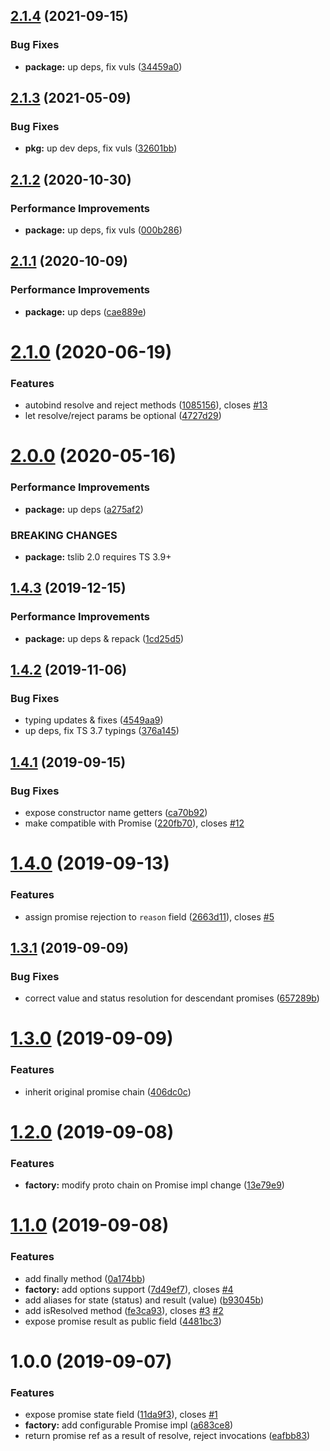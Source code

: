 ## [2.1.4](https://github.com/qiwi/inside-out-promise/compare/v2.1.3...v2.1.4) (2021-09-15)


### Bug Fixes

* **package:** up deps, fix vuls ([34459a0](https://github.com/qiwi/inside-out-promise/commit/34459a09f10e6177286ac08542ba6c3e6a3e8766))

## [2.1.3](https://github.com/qiwi/inside-out-promise/compare/v2.1.2...v2.1.3) (2021-05-09)


### Bug Fixes

* **pkg:** up dev deps, fix vuls ([32601bb](https://github.com/qiwi/inside-out-promise/commit/32601bbc4d7c56d117d9069cc14fb478fa7ae47f))

## [2.1.2](https://github.com/qiwi/inside-out-promise/compare/v2.1.1...v2.1.2) (2020-10-30)


### Performance Improvements

* **package:** up deps, fix vuls ([000b286](https://github.com/qiwi/inside-out-promise/commit/000b286beebdc061ee1f515d45c38e47249f88da))

## [2.1.1](https://github.com/qiwi/inside-out-promise/compare/v2.1.0...v2.1.1) (2020-10-09)


### Performance Improvements

* **package:** up deps ([cae889e](https://github.com/qiwi/inside-out-promise/commit/cae889e4133c05c9b916fa6cbd8c4fb29ab13d6f))

# [2.1.0](https://github.com/qiwi/inside-out-promise/compare/v2.0.0...v2.1.0) (2020-06-19)


### Features

* autobind resolve and reject methods ([1085156](https://github.com/qiwi/inside-out-promise/commit/108515675f531d59fa32ab31e71ab14de69abe9d)), closes [#13](https://github.com/qiwi/inside-out-promise/issues/13)
* let resolve/reject params be optional ([4727d29](https://github.com/qiwi/inside-out-promise/commit/4727d29630db6c20e6ff7856fc2fef892a494e12))

# [2.0.0](https://github.com/qiwi/inside-out-promise/compare/v1.4.3...v2.0.0) (2020-05-16)


### Performance Improvements

* **package:** up deps ([a275af2](https://github.com/qiwi/inside-out-promise/commit/a275af23d9297c773661daad60da063e8d7c3cc9))


### BREAKING CHANGES

* **package:** tslib 2.0 requires TS 3.9+

## [1.4.3](https://github.com/qiwi/inside-out-promise/compare/v1.4.2...v1.4.3) (2019-12-15)


### Performance Improvements

* **package:** up deps & repack ([1cd25d5](https://github.com/qiwi/inside-out-promise/commit/1cd25d5b696f5dc988892b86df46fd931624d3ee))

## [1.4.2](https://github.com/qiwi/inside-out-promise/compare/v1.4.1...v1.4.2) (2019-11-06)


### Bug Fixes

* typing updates & fixes ([4549aa9](https://github.com/qiwi/inside-out-promise/commit/4549aa99f40e4e20a412b53d2212e7748ea86605))
* up deps, fix TS 3.7 typings ([376a145](https://github.com/qiwi/inside-out-promise/commit/376a1454a0e696342197b83c6f00ba155a9b990e))

## [1.4.1](https://github.com/qiwi/inside-out-promise/compare/v1.4.0...v1.4.1) (2019-09-15)


### Bug Fixes

* expose constructor name getters ([ca70b92](https://github.com/qiwi/inside-out-promise/commit/ca70b92))
* make compatible with Promise<T> ([220fb70](https://github.com/qiwi/inside-out-promise/commit/220fb70)), closes [#12](https://github.com/qiwi/inside-out-promise/issues/12)

# [1.4.0](https://github.com/qiwi/inside-out-promise/compare/v1.3.1...v1.4.0) (2019-09-13)


### Features

* assign promise rejection to `reason` field ([2663d11](https://github.com/qiwi/inside-out-promise/commit/2663d11)), closes [#5](https://github.com/qiwi/inside-out-promise/issues/5)

## [1.3.1](https://github.com/qiwi/inside-out-promise/compare/v1.3.0...v1.3.1) (2019-09-09)


### Bug Fixes

* correct value and status resolution for descendant promises ([657289b](https://github.com/qiwi/inside-out-promise/commit/657289b))

# [1.3.0](https://github.com/qiwi/inside-out-promise/compare/v1.2.0...v1.3.0) (2019-09-09)


### Features

* inherit original promise chain ([406dc0c](https://github.com/qiwi/inside-out-promise/commit/406dc0c))

# [1.2.0](https://github.com/qiwi/inside-out-promise/compare/v1.1.0...v1.2.0) (2019-09-08)


### Features

* **factory:** modify proto chain on Promise impl change ([13e79e9](https://github.com/qiwi/inside-out-promise/commit/13e79e9))

# [1.1.0](https://github.com/qiwi/inside-out-promise/compare/v1.0.0...v1.1.0) (2019-09-08)


### Features

* add finally method ([0a174bb](https://github.com/qiwi/inside-out-promise/commit/0a174bb))
* **factory:** add options support ([7d49ef7](https://github.com/qiwi/inside-out-promise/commit/7d49ef7)), closes [#4](https://github.com/qiwi/inside-out-promise/issues/4)
* add aliases for state (status) and result (value) ([b93045b](https://github.com/qiwi/inside-out-promise/commit/b93045b))
* add isResolved method ([fe3ca93](https://github.com/qiwi/inside-out-promise/commit/fe3ca93)), closes [#3](https://github.com/qiwi/inside-out-promise/issues/3) [#2](https://github.com/qiwi/inside-out-promise/issues/2)
* expose promise result as public field ([4481bc3](https://github.com/qiwi/inside-out-promise/commit/4481bc3))

# 1.0.0 (2019-09-07)


### Features

* expose promise state field ([11da9f3](https://github.com/qiwi/inside-out-promise/commit/11da9f3)), closes [#1](https://github.com/qiwi/inside-out-promise/issues/1)
* **factory:** add configurable Promise impl ([a683ce8](https://github.com/qiwi/inside-out-promise/commit/a683ce8))
* return promise ref as a result of resolve, reject invocations ([eafbb83](https://github.com/qiwi/inside-out-promise/commit/eafbb83))
